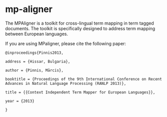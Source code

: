 mp-aligner
==========

The MPAligner is a toolkit for cross-lingual term mapping in term tagged documents. The toolkit is specifically designed to address term mapping between European languages.

If you are using MPaligner, please cite the following paper:

    @inproceedings{Pinnis2013,
  
    address = {Hissar, Bulgaria},
	
    author = {Pinnis, Mārcis},
	
    booktitle = {Proceedings of the 9th International Conference on Recent Advances in Natural Language Processing (RANLP 2013)},
	
    title = {{Context Independent Term Mapper for European Languages}},
	
    year = {2013}
	
    }


